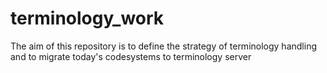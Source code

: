 # terminology_work
The aim of this repository is to define the strategy of terminology handling and to migrate today's codesystems to terminology server
